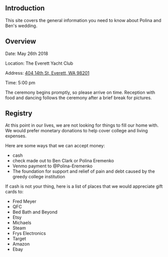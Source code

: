 ## Introduction

This site covers the general information you need to know about Polina and Ben's wedding.

## Overview

Date: May 26th 2018

Location: The Everett Yacht Club

Address: [404 14th St, Everett, WA 98201](https://www.google.com/maps/place/404+14th+St,+Everett,+WA+98201/@47.9993416,-122.2253224,17z/data=!3m1!4b1!4m5!3m4!1s0x549aaab49714d6f1:0xdec1a9cee10e64a7!8m2!3d47.9993416!4d-122.2231337 "Google Map of Location")

Time: 5:00 pm

The ceremony begins promptly, so please arrive on time. Reception with food and dancing follows the ceremony after a brief break for pictures.

## Registry

At this point in our lives, we are not looking for things to fill our home with. We would prefer monetary donations to help cover college and living expenses.

Here are some ways that we can accept money:

* cash
* check made out to Ben Clark or Polina Eremenko
* Venmo payment to @Polina-Eremenko
* The foundation for support and relief of pain and debt caused by the greedy college institution

If cash is not your thing, here is a list of places that we would appreciate gift cards to:

* Fred Meyer
* QFC
* Bed Bath and Beyond
* Etsy
* Michaels
* Steam
* Frys Electronics
* Target
* Amazon
* Ebay
